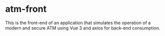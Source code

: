 # atm-front
This is the front-end of an application that simulates the operation of a modern and secure ATM using Vue 3 and axios for back-end consumption.
